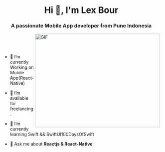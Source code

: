 <h1 align="center">Hi 👋, I'm 
Lex Bour</h1>
<h3 align="center">A passionate Mobile App developer from Pune Indonesia</h3>


 <img align="right" top="500" height="300" width="400" alt="GIF" src="https://media.giphy.com/media/SWoSkN6DxTszqIKEqv/giphy.gif">

<br>
<br>
<br>


- 🌱 I’m currently Working on Mobile App(React-Native)

- 🤝 I’m available for freelancing.

- 🌱 I’m currently learning Swift && SwiftUI100DaysOfSwift

- 💬 Ask me about **Reactjs & React-Native**


<br/>

<br>
<br>


